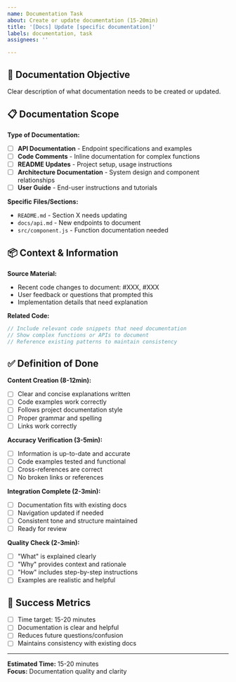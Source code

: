 ```yaml
---
name: Documentation Task  
about: Create or update documentation (15-20min)
title: '[Docs] Update [specific documentation]'
labels: documentation, task
assignees: ''

---
```


## 📝 Documentation Objective
Clear description of what documentation needs to be created or updated.

## 📋 Documentation Scope
**Type of Documentation:**
- [ ] **API Documentation** - Endpoint specifications and examples
- [ ] **Code Comments** - Inline documentation for complex functions
- [ ] **README Updates** - Project setup, usage instructions
- [ ] **Architecture Documentation** - System design and component relationships
- [ ] **User Guide** - End-user instructions and tutorials

**Specific Files/Sections:**
- `README.md` - Section X needs updating
- `docs/api.md` - New endpoints to document
- `src/component.js` - Function documentation needed

## 📦 Context & Information
**Source Material:**
- Recent code changes to document: #XXX, #XXX
- User feedback or questions that prompted this
- Implementation details that need explanation

**Related Code:**
```javascript
// Include relevant code snippets that need documentation
// Show complex functions or APIs to document
// Reference existing patterns to maintain consistency
```

## ✅ Definition of Done
**Content Creation (8-12min):**
- [ ] Clear and concise explanations written
- [ ] Code examples work correctly
- [ ] Follows project documentation style
- [ ] Proper grammar and spelling
- [ ] Links work correctly

**Accuracy Verification (3-5min):**
- [ ] Information is up-to-date and accurate
- [ ] Code examples tested and functional
- [ ] Cross-references are correct
- [ ] No broken links or references

**Integration Complete (2-3min):**
- [ ] Documentation fits with existing docs
- [ ] Navigation updated if needed
- [ ] Consistent tone and structure maintained
- [ ] Ready for review

**Quality Check (2-3min):**
- [ ] "What" is explained clearly
- [ ] "Why" provides context and rationale
- [ ] "How" includes step-by-step instructions
- [ ] Examples are realistic and helpful

## 🎯 Success Metrics
- [ ] Time target: 15-20 minutes
- [ ] Documentation is clear and helpful
- [ ] Reduces future questions/confusion
- [ ] Maintains consistency with existing docs

---
**Estimated Time:** 15-20 minutes  
**Focus:** Documentation quality and clarity
